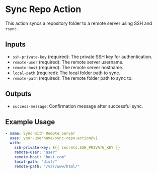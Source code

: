 # Sync Repo Action

This action syncs a repository folder to a remote server using SSH and `rsync`.

## Inputs

- `ssh-private-key` (required): The private SSH key for authentication.
- `remote-user` (required): The remote server username.
- `remote-host` (required): The remote server hostname.
- `local-path` (required): The local folder path to sync.
- `remote-path` (required): The remote folder path to sync to.

## Outputs

- `success-message`: Confirmation message after successful sync.

## Example Usage

```yaml
- name: Sync with Remote Server
  uses: your-username/sync-repo-action@v1
  with:
    ssh-private-key: ${{ secrets.SSH_PRIVATE_KEY }}
    remote-user: "user"
    remote-host: "host.com"
    local-path: "dist/"
    remote-path: "/var/www/html/"
```
